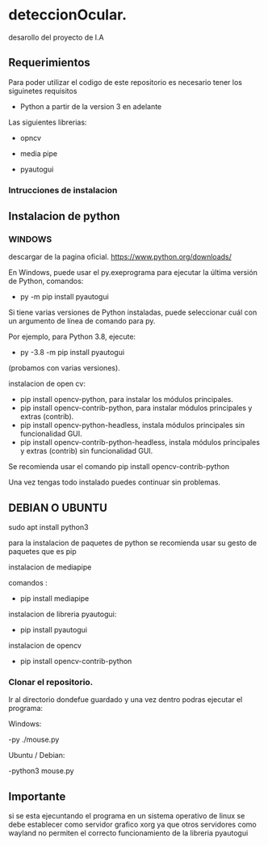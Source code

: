 # deteccionOcular.
desarollo del proyecto de I.A

## Requerimientos

Para poder utilizar el codigo de este repositorio es necesario tener los siguinetes requisitos

- Python a partir de la version 3 en adelante

Las siguientes librerias:

- opncv

- media pipe

- pyautogui

### Intrucciones de instalacion

## Instalacion de python 

### WINDOWS
descargar de la pagina oficial.
https://www.python.org/downloads/

En Windows, puede usar el py.exeprograma para ejecutar la última versión de Python,
comandos: 

- py -m pip install pyautogui


Si tiene varias versiones de Python instaladas, puede seleccionar cuál con un argumento de línea de comando para py. 

Por ejemplo, para Python 3.8, ejecute:

- py -3.8 -m pip install pyautogui

(probamos con varias versiones).


instalacion de open cv:

- pip install opencv-python, para instalar los módulos principales.
- pip install opencv-contrib-python, para instalar módulos principales y extras (contrib).
- pip install opencv-python-headless, instala módulos principales sin funcionalidad GUI.
- pip install opencv-contrib-python-headless, instala módulos principales y extras (contrib) sin funcionalidad GUI.

Se recomienda usar el comando pip install opencv-contrib-python

Una vez tengas todo instalado puedes continuar sin problemas.


## DEBIAN O UBUNTU
sudo apt install python3

para la instalacion de paquetes de python se recomienda usar su gesto de paquetes que es pip 

instalacion de mediapipe

comandos : 

- pip install mediapipe

instalacion de libreria  pyautogui:

- pip install pyautogui

instalacion de opencv

- pip install opencv-contrib-python

### Clonar el repositorio.

Ir al directorio dondefue guardado y una vez dentro podras ejecutar el programa:

Windows:

-py ./mouse.py

Ubuntu / Debian:

-python3 mouse.py

## Importante

si se esta ejecuntando el programa en un sistema operativo de linux se debe establecer como servidor grafico xorg ya que otros servidores como wayland no permiten el correcto funcionamiento de la libreria pyautogui






